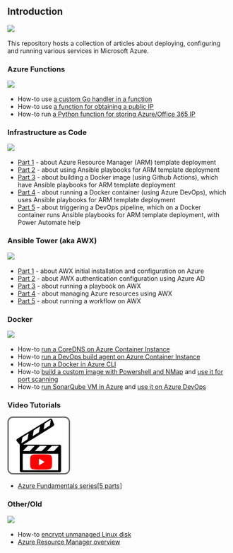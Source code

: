 ## Introduction
![](/images/logos/blog_icon.png)

This repository hosts a collection of articles about deploying, configuring  and running various services in Microsoft Azure.



### Azure Functions

![](/images/logos/function.png)

* How-to use [a custom Go handler in a function](/func-custom-handler-00#introduction)
* How-to use [a function for obtaining a public IP](/func-get-pip-00#introduction)
* How-to run [a Python function for storing Azure/Office 365 IP](/func-parse-cloud-00#introduction)

### Infrastructure as Code

![](/images/logos/iac.png)

* [Part 1](/iac-00#introduction) - about Azure Resource Manager (ARM) template deployment
* [Part 2](/iac-01#introduction) - about using Ansible playbooks for ARM template deployment
* [Part 3](/iac-02#introduction) - about building a Docker image (using Github Actions), which have Ansible playbooks for ARM template deployment
* [Part 4](/iac-03#introduction) - about running a Docker container (using Azure DevOps), which uses Ansible playbooks for ARM template deployment
* [Part 5](/iac-04#introduction) - about triggering a DevOps pipeline, which on a Docker container runs Ansible playbooks for ARM template deployment, with Power Automate help

### Ansible Tower (aka AWX)

![](/images/logos/awx.png)

* [Part 1](/ansible-tower-00/README.md#introduction) - about AWX initial installation and configuration on Azure
* [Part 2](/ansible-tower-01/README.md#introduction) - about AWX authentication configuration using Azure AD
* [Part 3](/ansible-tower-02/README.md#introduction) - about running a playbook on AWX
* [Part 4](/ansible-tower-03/README.md#introduction) - about managing Azure resources using AWX
* [Part 5](/ansible-tower-04/README.md#introduction) - about running a workflow on AWX

### Docker
![](/images/logos/docker.png)

* How-to [run a CoreDNS on Azure Container Instance](/docker-coredns-00/README.md#introduction)
* How-to [run a DevOps build agent on Azure Container Instance](/devops-docker-build-00/README.md#introduction)
* How-to [run a Docker in Azure CLI](/docker-azure-cli-00/README.md#introduction)
* How-to [build a custom image with Powershell and NMap](/docker-audit-00/README.md#introduction) and [use it for port scanning](/docker-audit-01/README.md#introduction)
* How-to [run SonarQube VM in Azure](/sonarqube-00/README.md#introduction) and [use it on Azure DevOps](/sonarqube-01/README.md#introduction)

### Video Tutorials

![](/images/logos/video.png)

* [Azure Fundamentals series[5 parts]](https://www.youtube.com/watch?v=U5qlgZeBZAo&list=PLIvCkiRhoPtYUxLZTgxpXIoPA94hFHYrQ&index=1)

### Other/Old
![](/images/logos/other.png)

* How-to [encrypt unmanaged Linux disk](/linux-vm-encryption-101/README.md#introduction)
* [Azure Resource Manager overview](/arm-getting-started/README.md#introduction)

